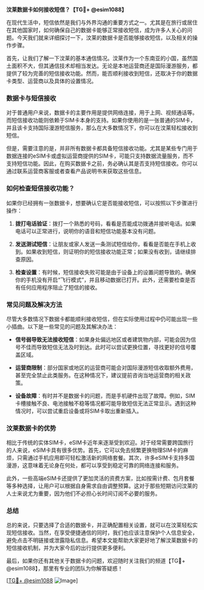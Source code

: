 **汶莱数据卡如何接收短信？【TG💪+ @esim1088】**

在现代生活中，短信依然是我们与外界沟通的重要方式之一。尤其是在旅行或居住在其他国家时，如何确保自己的数据卡能够正常接收短信，成为许多人关心的问题。今天我们就来详细探讨一下，汶莱的数据卡是否能够接收短信，以及相关的操作步骤。

首先，让我们了解一下汶莱的基本通信情况。汶莱作为一个东南亚的小国，虽然国土面积不大，但其通信技术却相当发达。无论是本地运营商还是国际漫游服务，都提供了较为完善的短信接收功能。然而，能否顺利接收到短信，还取决于你的数据卡类型、运营商以及具体的设置情况。

### 数据卡与短信接收

对于普通用户来说，数据卡的主要作用是提供网络连接，用于上网、视频通话等。而短信接收功能则依赖于SIM卡本身的支持。如果你使用的是一张普通的SIM卡，并且该卡支持国际漫游短信服务，那么在大多数情况下，你可以在汶莱轻松接收到短信。

但是，需要注意的是，并非所有数据卡都具备短信接收功能。尤其是某些专门用于数据连接的eSIM卡或虚拟运营商提供的SIM卡，可能只支持数据流量服务，而不支持短信功能。因此，在购买数据卡之前，务必确认其是否支持短信接收。你可以通过联系运营商客服或者查看产品说明书来获取这些信息。

### 如何检查短信接收功能？

如果你已经拥有一张数据卡，想要确认它是否能接收短信，可以按照以下步骤进行操作：

1. **拨打电话验证**：拨打一个熟悉的号码，看看是否能成功拨通并接听电话。如果电话可以正常进行，说明你的语音和短信功能基本没有问题。
   
2. **发送测试短信**：让朋友或家人发送一条测试短信给你，看看是否能在手机上收到。如果收到短信，则证明你的短信接收功能正常；如果没有收到，请继续排查原因。

3. **检查设置**：有时候，短信接收失败可能是由于设备上的设置问题导致的。确保你的手机没有开启“飞行模式”，并且移动数据已打开。此外，还需要检查是否有任何应用程序阻止了短信的接收。

### 常见问题及解决方法

尽管大多数情况下数据卡都能顺利接收短信，但在实际使用过程中仍可能出现一些小插曲。以下是一些常见的问题及其解决办法：

- **信号弱导致无法接收短信**：如果身处偏远地区或者建筑物内部，可能会因为信号不佳而导致短信无法及时到达。此时可以尝试更换位置，寻找更好的信号覆盖区域。

- **运营商限制**：部分国家或地区的运营商可能会对国际漫游短信收取额外费用，甚至完全禁止此类服务。在这种情况下，建议提前咨询当地运营商的相关政策。

- **设备故障**：有时并不是数据卡的问题，而是手机硬件出现了故障。例如，SIM卡槽接触不良、电池接触不稳等情况都可能导致短信无法正常显示。遇到这种情况时，可以尝试重启设备或将SIM卡取出重新插入。

### 汶莱数据卡的优势

相比于传统的实体SIM卡，eSIM卡近年来逐渐受到欢迎。对于经常需要跨国旅行的人来说，eSIM卡具有很多优势。首先，它可以免去频繁更换物理SIM卡的麻烦，只需通过手机应用即可轻松激活新的网络套餐。其次，许多eSIM卡支持多国漫游，这意味着无论身在何处，都可以享受到稳定可靠的网络连接和服务。

此外，一些高端eSIM卡还提供了更加灵活的资费方案，比如按需计费、包月套餐等多种选择，让用户可以根据自身需求自由调整预算。这对于那些短期访问汶莱的人士来说尤为重要，因为他们不必担心长时间订阅不必要的服务。

### 总结

总的来说，只要选择了合适的数据卡，并正确配置相关设置，就可以在汶莱轻松实现短信接收。当然，在享受便捷通信的同时，我们也应该注意保护个人信息安全，避免点击不明链接或泄露隐私信息。希望本文能帮助大家更好地了解汶莱数据卡的短信接收机制，并为大家今后的出行提供更多便利。

最后，如果你还有其他关于数据卡的问题，欢迎随时关注我们的频道【TG💪+ @esim1088】，那里有专业的团队为你解答疑惑！

[[TG💪+ @esim1088](https://t.me/s/esim1088) ![Image](https://i.postimg.cc/4NQfJmqS/Snipaste-2025-05-13-00-14-12.png)]